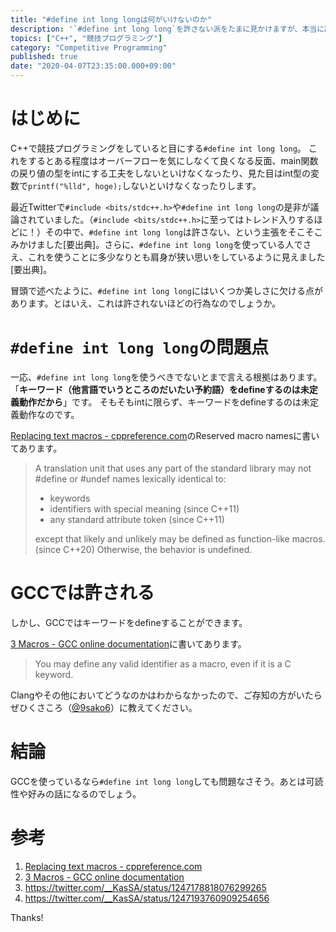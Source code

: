 ```yaml
---
title: "#define int long longは何がいけないのか"
description: '`#define int long long`を許さない派をたまに見かけますが、本当に許されないほどのものなのでしょうか。一応、使うべきでないとまで言える根拠はあります。 「キーワード（他言語でいうところのだいたい予約語）をdefineするのは未定義動作だから」です。 そもそもintに限らず、キーワードをdefineするのは未定義動作なのです。'
topics: ["C++", "競技プログラミング"]
category: "Competitive Programming"
published: true
date: "2020-04-07T23:35:00.000+09:00"
---
```


# はじめに

C++で競技プログラミングをしていると目にする`#define int long long`。
これをするとある程度はオーバーフローを気にしなくて良くなる反面、main関数の戻り値の型をintにする工夫をしないといけなくなったり、見た目はint型の変数で`printf("%lld", hoge);`しないといけなくなったりします。

最近Twitterで`#include <bits/stdc++.h>`や`#define int long long`の是非が議論されていました。（`#include <bits/stdc++.h>`に至ってはトレンド入りするほどに！）その中で、`#define int long long`は許さない、という主張をそこそこみかけました[要出典]。さらに、`#define int long long`を使っている人でさえ、これを使うことに多少なりとも肩身が狭い思いをしているように見えました[要出典]。

冒頭で述べたように、`#define int long long`にはいくつか美しさに欠ける点があります。とはいえ、これは許されないほどの行為なのでしょうか。

# `#define int long long`の問題点

一応、`#define int long long`を使うべきでないとまで言える根拠はあります。「**キーワード（他言語でいうところのだいたい予約語）をdefineするのは未定義動作だから**」です。
そもそもintに限らず、キーワードをdefineするのは未定義動作なのです。

[Replacing text macros - cppreference.com](https://en.cppreference.com/w/cpp/preprocessor/replace)のReserved macro namesに書いてあります。

> A translation unit that uses any part of the standard library may not #define or #undef names lexically identical to:
> - keywords
> - identifiers with special meaning (since C++11)
> - any standard attribute token (since C++11)
> 
> except that likely and unlikely may be defined as function-like macros.(since C++20)
> Otherwise, the behavior is undefined.

# GCCでは許される

しかし、GCCではキーワードをdefineすることができます。

[3 Macros - GCC online documentation](https://gcc.gnu.org/onlinedocs/cpp/Macros.html#Macros)に書いてあります。

> You may define any valid identifier as a macro, even if it is a C keyword.

Clangやその他においてどうなのかはわからなかったので、ご存知の方がいたらぜひくさころ（[@9sako6](https://twitter.com/9sako6)）に教えてください。

# 結論
GCCを使っているなら`#define int long long`しても問題なさそう。あとは可読性や好みの話になるのでしょう。

# 参考
1. [Replacing text macros - cppreference.com](https://en.cppreference.com/w/cpp/preprocessor/replace)
2. [3 Macros - GCC online documentation](https://gcc.gnu.org/onlinedocs/cpp/Macros.html#Macros)
3. https://twitter.com/__KasSA/status/1247178818076299265
4. https://twitter.com/__KasSA/status/1247193760909254656

Thanks!
